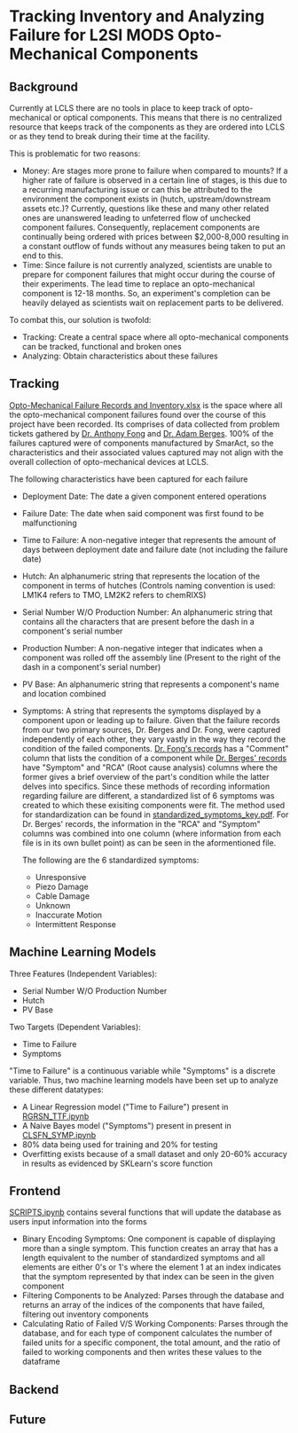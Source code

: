 # Tracking Inventory and Analyzing Failure for L2SI MODS Opto-Mechanical Components

## Background
Currently at LCLS there are no tools in place to keep track of opto-mechanical or optical components. This means that there is no centralized resource that keeps track of the components as they are ordered into LCLS or as they tend to break during their time at the facility. 

This is problematic for two reasons: 
- Money: Are stages more prone to failure when compared to mounts? If a higher rate of failure is observed in a certain line of stages, is this due to a recurring manufacturing issue or can this be attributed to the environment the component exists in (hutch, upstream/downstream assets etc.)? Currently, questions like these and many other related ones are unanswered leading to unfeterred flow of unchecked component failures. Consequently, replacement components are continually being ordered with prices between $2,000-8,000 resulting in a constant outflow of funds without any measures being taken to put an end to this.
- Time: Since failure is not currently analyzed, scientists are unable to prepare for component failures that might occur during the course of their experiments. The lead time to replace an opto-mechanical component is 12-18 months. So, an experiment's completion can be heavily delayed as scientists wait on replacement parts to be delivered.

To combat this, our solution is twofold:
- Tracking: Create a central space where all opto-mechanical components can be tracked, functional and broken ones
- Analyzing: Obtain characteristics about these failures 



## Tracking
[Opto-Mechanical Failure Records and Inventory.xlsx](/Opto-Mechanical_Failure_Records_and_Inventory.xlsx) is the space where all the opto-mechanical component failures found over the course of this project have been recorded. Its comprises of data collected from problem tickets gathered by [Dr. Anthony Fong](/records_AnthonyFong.xlsx) and [Dr. Adam Berges](/records_AdamBerges.pdf). 100% of the failures captured were of components manufactured by SmarAct, so the characteristics and their associated values captured may not align with the overall collection of opto-mechanical devices at LCLS.

The following characteristics have been captured for each failure

- Deployment Date: The date a given component entered operations
- Failure Date: The date when said component was first found to be malfunctioning
- Time to Failure: A non-negative integer that represents the amount of days between deployment date and failure date (not including the failure date)
- Hutch: An alphanumeric string that represents the location of the component in terms of hutches (Controls naming convention is used: LM1K4 refers to TMO, LM2K2 refers to chemRIXS)
- Serial Number W/O Production Number: An alphanumeric string that contains all the characters that are present before the dash in a component's serial number
- Production Number: A non-negative integer that indicates when a component was rolled off the assembly line (Present to the right of the dash in a component's serial number)
- PV Base: An alphanumeric string that represents a component's name and location combined
- Symptoms: A string that represents the symptoms displayed by a component upon or leading up to failure. Given that the failure records from our two primary sources, Dr. Berges and Dr. Fong, were captured independently of each other, they vary vastly in the way they record the condition of the failed components. [Dr. Fong's records](/records_AnthonyFong.xlsx) has a "Comment" column that lists the condition of a component while [Dr. Berges' records](/records_AdamBerges.pdf) have "Symptom" and "RCA" (Root cause analysis) columns where the former gives a brief overview of the part's condition while the latter delves into specifics. Since these methods of recording information regarding failure are different, a standardized list of 6 symptoms was created to which these exisiting components were fit. The method used for standardization can be found in [standardized_symptoms_key.pdf](/standardized_symptoms_key.pdf). For Dr. Berges' records, the information in the "RCA" and "Symptom" columns was combined into one column (where information from each file is in its own bullet point) as can be seen in the aformentioned file.
  
  The following are the 6 standardized symptoms:
  - Unresponsive
  - Piezo Damage
  - Cable Damage
  - Unknown
  - Inaccurate Motion
  - Intermittent Response
    


 
## Machine Learning Models
Three Features (Independent Variables):
- Serial Number W/O Production Number
- Hutch
- PV Base
  
Two Targets (Dependent Variables):
- Time to Failure
- Symptoms

"Time to Failure" is a continuous variable while "Symptoms" is a discrete variable. Thus, two machine learning models have been set up to analyze these different datatypes:

- A Linear Regression model ("Time to Failure") present in [RGRSN_TTF.ipynb](/RGRSN_TTF.ipynb) 
- A Naive Bayes model ("Symptoms") present in present in [CLSFN_SYMP.ipynb](/CLSFN.SYMP.ipynb)
- 80% data being used for training and 20% for testing
- Overfitting exists because of a small dataset and only 20-60% accuracy in results as evidenced by SKLearn's score function

## Frontend
[SCRIPTS.ipynb](/SCRIPTS.ipynb) contains several functions that will update the database as users input information into the forms 
- Binary Encoding Symptoms: One component is capable of displaying more than a single symptom. This function creates an array that has a length equivalent to the number of standardized symptoms and all elements are either 0's or 1's where the element 1 at an index indicates that the symptom represented by that index can be seen in the given component
- Filtering Components to be Analyzed: Parses through the database and returns an array of the indices of the components that have failed, filtering out inventory components
- Calculating Ratio of Failed V/S Working Components: Parses through the database, and for each type of component calculates the number of failed units for a specific component, the total amount, and the ratio of failed to working components and then writes these values to the dataframe

## Backend

## Future

